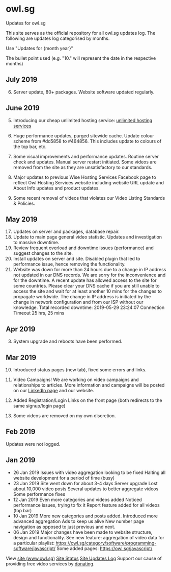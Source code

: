 # owl.sg
Updates for owl.sg

This site serves as the official repository for all owl.sg updates log.
The following are updates log categorised by months.

Use "Updates for {month year}"

The bullet point used (e.g. "10." will represent the date in the respective months)
## July 2019
06. Server update, 80+ packages. Website software updated regularly.

## June 2019
05. Introducing our cheap unlimited hosting service: [unlimited hosting services](https://owl.sg/hosting/)
10. Huge performance updates, purged sitewide cache. Update colour scheme from #dd5858 to #464856. This includes update to colours of the top bar, etc.
13. Some visual improvements and performance updates. Routine server check and updates. Manual server restart initiated. Some videos are removed from the site as they are unsatisfactory to our standards.

14. Major updates to previous Wise Hosting Services Facebook page to reflect Owl Hosting Services website including website URL update and About Info updates and product updates.

17. Some recent removal of videos that violates our Video Listing Standards & Policies.

## May 2019
17. Updates on server and packages, database repair.
18. Update to main page general video statistic. Updates and investigation to massive downtime.
19. Review frequent overload and downtime issues (performance) and suggest changes to the site.
23. Install updates on server and site. Disabled plugin that led to performance issue, hence removing the functionality.
31. Website was down for more than 24 hours due to a change in IP address not updated in our DNS records. We are sorry for the inconvenience and for the downtime. A recent update has allowed access to the site for some countries. Please clear your DNS cache if you are still unable to access the site and wait for at least another 10 mins for the changes to propagate worldwide. The change in IP address is initiated by the change in network configuration and from our ISP without our knowledge. Total recorded downtime:
2019-05-29 23:24:07	Connection Timeout	25 hrs, 25 mins

## Apr 2019
3. System upgrade and reboots have been performed.

## Mar 2019
10. Introduced status pages (new tab), fixed some errors and links.
12. Video Campaigns! We are working on video campaigns and relationships to articles. More information and campaigns will be posted on our [LinkedIn page](https://www.linkedin.com/company/18977574/) and our website. 

27.  Added Registration/Login Links on the front page (both redirects to the same signup/login page)

29. Some videos are removed on my own discretion.

## Feb 2019
Updates were not logged.

## Jan 2019
- 26 Jan 2019
Issues with video aggregation looking to be fixed
Halting all website development for a period of time (busy)
- 23 Jan 2019
Site went down for about 3-4 days
Server upgrade
Lost about 10,000 video posts
Several updates to better aggregate videos
Some performance fixes
- 12 Jan 2019
Even more categories and videos added
Noticed performance issues, trying to fix it
Report feature added for all videos (top bar)
- 10 Jan 2019
More new categories and posts added.
Introduced more advanced aggregation
Ads to keep us alive
New number page navigation as opposed to just previous and next.
- 06 Jan 2019
Major changes have been made to website structure, design and functionality.
See new feature: aggregation of video data for a particular playlist: https://owl.sg/category/software/programming-software/javascript/
Some added pages: https://owl.sg/javascript/


View [site (www.owl.sg)](https://owl.sg)
[Site Status](https://status.owl.sg/)
[Site Updates Log](https://updates.owl.sg/)
Support our cause of providing free video services by [donating](https://www.paypal.me/owlg/8).
